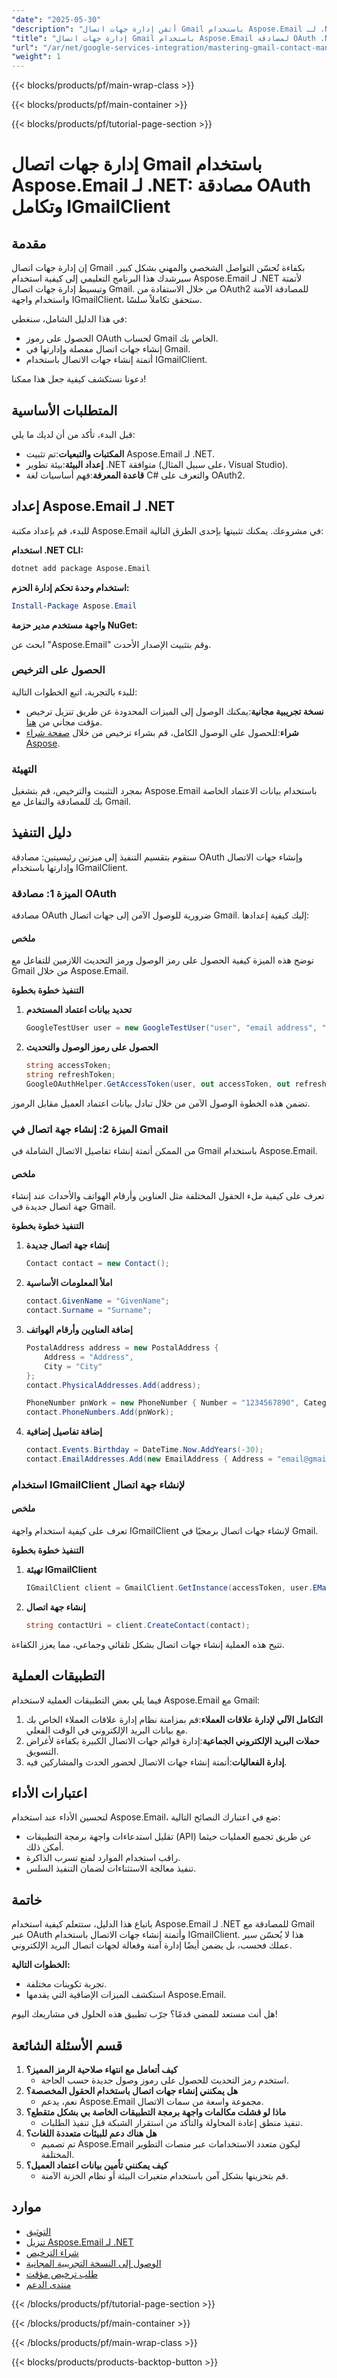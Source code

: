 ```yaml
---
"date": "2025-05-30"
"description": "أتقن إدارة جهات اتصال Gmail باستخدام Aspose.Email لـ .NET. تعلّم كيفية أتمتة مصادقة OAuth وإدارة جهات الاتصال بكفاءة."
"title": "إدارة جهات اتصال Gmail باستخدام Aspose.Email لمصادقة OAuth .NET وتكامل IGmailClient"
"url": "/ar/net/google-services-integration/mastering-gmail-contact-management-aspose-email-net/"
"weight": 1
---
```


{{< blocks/products/pf/main-wrap-class >}}

{{< blocks/products/pf/main-container >}}

{{< blocks/products/pf/tutorial-page-section >}}
# إدارة جهات اتصال Gmail باستخدام Aspose.Email لـ .NET: مصادقة OAuth وتكامل IGmailClient

## مقدمة

إن إدارة جهات اتصال Gmail بكفاءة تُحسّن التواصل الشخصي والمهني بشكل كبير. سيرشدك هذا البرنامج التعليمي إلى كيفية استخدام Aspose.Email لـ .NET لأتمتة وتبسيط إدارة جهات اتصال Gmail. من خلال الاستفادة من OAuth2 للمصادقة الآمنة واستخدام واجهة IGmailClient، ستحقق تكاملاً سلسًا.

في هذا الدليل الشامل، سنغطي:
- الحصول على رموز OAuth لحساب Gmail الخاص بك.
- إنشاء جهات اتصال مفصلة وإدارتها في Gmail.
- أتمتة إنشاء جهات الاتصال باستخدام IGmailClient.

دعونا نستكشف كيفية جعل هذا ممكنا!

## المتطلبات الأساسية

قبل البدء، تأكد من أن لديك ما يلي:
- **المكتبات والتبعيات**:تم تثبيت Aspose.Email لـ .NET.
- **إعداد البيئة**:بيئة تطوير .NET متوافقة (على سبيل المثال، Visual Studio).
- **قاعدة المعرفة**:فهم أساسيات لغة C# والتعرف على OAuth2.

## إعداد Aspose.Email لـ .NET

للبدء، قم بإعداد مكتبة Aspose.Email في مشروعك. يمكنك تثبيتها بإحدى الطرق التالية:

**استخدام .NET CLI:**

```bash
dotnet add package Aspose.Email
```

**استخدام وحدة تحكم إدارة الحزم:**

```powershell
Install-Package Aspose.Email
```

**واجهة مستخدم مدير حزمة NuGet:** 

ابحث عن "Aspose.Email" وقم بتثبيت الإصدار الأحدث.

### الحصول على الترخيص

للبدء بالتجربة، اتبع الخطوات التالية:
- **نسخة تجريبية مجانية**:يمكنك الوصول إلى الميزات المحدودة عن طريق تنزيل ترخيص مؤقت مجاني من [هنا](https://purchase.aspose.com/temporary-license/).
- **شراء**:للحصول على الوصول الكامل، قم بشراء ترخيص من خلال [صفحة شراء Aspose](https://purchase.aspose.com/buy).

### التهيئة

بمجرد التثبيت والترخيص، قم بتشغيل Aspose.Email باستخدام بيانات الاعتماد الخاصة بك للمصادقة والتفاعل مع Gmail.

## دليل التنفيذ

سنقوم بتقسيم التنفيذ إلى ميزتين رئيسيتين: مصادقة OAuth وإنشاء جهات الاتصال وإدارتها باستخدام IGmailClient.

### الميزة 1: مصادقة OAuth

مصادقة OAuth ضرورية للوصول الآمن إلى جهات اتصال Gmail. إليك كيفية إعدادها:

#### ملخص
توضح هذه الميزة كيفية الحصول على رمز الوصول ورمز التحديث اللازمين للتفاعل مع Gmail من خلال Aspose.Email.

**التنفيذ خطوة بخطوة**

1. **تحديد بيانات اعتماد المستخدم**
   ```csharp
   GoogleTestUser user = new GoogleTestUser("user", "email address", "password", "clientId", "client secret");
   ```

2. **الحصول على رموز الوصول والتحديث**
   ```csharp
   string accessToken;
   string refreshToken;
   GoogleOAuthHelper.GetAccessToken(user, out accessToken, out refreshToken);
   ```

تضمن هذه الخطوة الوصول الآمن من خلال تبادل بيانات اعتماد العميل مقابل الرموز.

### الميزة 2: إنشاء جهة اتصال في Gmail

من الممكن أتمتة إنشاء تفاصيل الاتصال الشاملة في Gmail باستخدام Aspose.Email.

#### ملخص
تعرف على كيفية ملء الحقول المختلفة مثل العناوين وأرقام الهواتف والأحداث عند إنشاء جهة اتصال جديدة في Gmail.

**التنفيذ خطوة بخطوة**

1. **إنشاء جهة اتصال جديدة**
   ```csharp
   Contact contact = new Contact();
   ```

2. **املأ المعلومات الأساسية**
   ```csharp
   contact.GivenName = "GivenName";
   contact.Surname = "Surname";
   ```

3. **إضافة العناوين وأرقام الهواتف**
   ```csharp
   PostalAddress address = new PostalAddress {
       Address = "Address",
       City = "City"
   };
   contact.PhysicalAddresses.Add(address);

   PhoneNumber pnWork = new PhoneNumber { Number = "1234567890", Category = PhoneNumberCategory.Work };
   contact.PhoneNumbers.Add(pnWork);
   ```

4. **إضافة تفاصيل إضافية**
   ```csharp
   contact.Events.Birthday = DateTime.Now.AddYears(-30);
   contact.EmailAddresses.Add(new EmailAddress { Address = "email@gmail.com" });
   ```

### استخدام IGmailClient لإنشاء جهة اتصال

#### ملخص
تعرف على كيفية استخدام واجهة IGmailClient لإنشاء جهات اتصال برمجيًا في Gmail.

**التنفيذ خطوة بخطوة**

1. **تهيئة IGmailClient**
   ```csharp
   IGmailClient client = GmailClient.GetInstance(accessToken, user.EMail);
   ```

2. **إنشاء جهة اتصال**
   ```csharp
   string contactUri = client.CreateContact(contact);
   ```

تتيح هذه العملية إنشاء جهات اتصال بشكل تلقائي وجماعي، مما يعزز الكفاءة.

## التطبيقات العملية

فيما يلي بعض التطبيقات العملية لاستخدام Aspose.Email مع Gmail:
1. **التكامل الآلي لإدارة علاقات العملاء**:قم بمزامنة نظام إدارة علاقات العملاء الخاص بك مع بيانات البريد الإلكتروني في الوقت الفعلي.
2. **حملات البريد الإلكتروني الجماعية**:إدارة قوائم جهات الاتصال الكبيرة بكفاءة لأغراض التسويق.
3. **إدارة الفعاليات**:أتمتة إنشاء جهات الاتصال لحضور الحدث والمشاركين فيه.

## اعتبارات الأداء

لتحسين الأداء عند استخدام Aspose.Email، ضع في اعتبارك النصائح التالية:
- تقليل استدعاءات واجهة برمجة التطبيقات (API) عن طريق تجميع العمليات حيثما أمكن ذلك.
- راقب استخدام الموارد لمنع تسرب الذاكرة.
- تنفيذ معالجة الاستثناءات لضمان التنفيذ السلس.

## خاتمة

باتباع هذا الدليل، ستتعلم كيفية استخدام Aspose.Email لـ .NET للمصادقة مع Gmail عبر OAuth وأتمتة إنشاء جهات الاتصال باستخدام IGmailClient. هذا لا يُحسّن سير عملك فحسب، بل يضمن أيضًا إدارة آمنة وفعالة لجهات اتصال البريد الإلكتروني.

**الخطوات التالية:**
- تجربة تكوينات مختلفة.
- استكشف الميزات الإضافية التي يقدمها Aspose.Email.

هل أنت مستعد للمضي قدمًا؟ جرّب تطبيق هذه الحلول في مشاريعك اليوم!

## قسم الأسئلة الشائعة

1. **كيف أتعامل مع انتهاء صلاحية الرمز المميز؟**
   - استخدم رمز التحديث للحصول على رموز وصول جديدة حسب الحاجة.
2. **هل يمكنني إنشاء جهات اتصال باستخدام الحقول المخصصة؟**
   - نعم، يدعم Aspose.Email مجموعة واسعة من سمات الاتصال.
3. **ماذا لو فشلت مكالمات واجهة برمجة التطبيقات الخاصة بي بشكل متقطع؟**
   - تنفيذ منطق إعادة المحاولة والتأكد من استقرار الشبكة قبل تنفيذ الطلبات.
4. **هل هناك دعم للبيئات متعددة اللغات؟**
   - تم تصميم Aspose.Email ليكون متعدد الاستخدامات عبر منصات التطوير المختلفة.
5. **كيف يمكنني تأمين بيانات اعتماد العميل؟**
   - قم بتخزينها بشكل آمن باستخدام متغيرات البيئة أو نظام الخزنة الآمنة.

## موارد
- [التوثيق](https://reference.aspose.com/email/net/)
- [تنزيل Aspose.Email لـ .NET](https://releases.aspose.com/email/net/)
- [شراء الترخيص](https://purchase.aspose.com/buy)
- [الوصول إلى النسخة التجريبية المجانية](https://releases.aspose.com/email/net/)
- [طلب ترخيص مؤقت](https://purchase.aspose.com/temporary-license/)
- [منتدى الدعم](https://forum.aspose.com/c/email/10)

{{< /blocks/products/pf/tutorial-page-section >}}

{{< /blocks/products/pf/main-container >}}

{{< /blocks/products/pf/main-wrap-class >}}

{{< blocks/products/products-backtop-button >}}